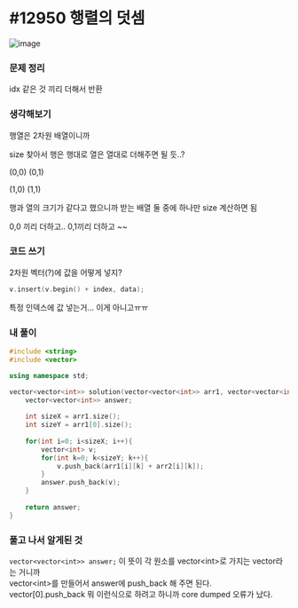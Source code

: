 # #12950 행렬의 덧셈

![image](https://user-images.githubusercontent.com/28949235/122190903-38b5fb00-cecd-11eb-9f2f-85d917669f30.png)

### 문제 정리

idx 같은 것 끼리 더해서 반환

### 생각해보기

행열은 2차원 배열이니까

size 찾아서 행은 행대로 열은 열대로 더해주면 될 듯..?

(0,0) (0,1)

(1,0) (1,1)

행과 열의 크기가 같다고 했으니까 받는 배열 둘 중에 하나만 size 계산하면 됨

0,0 끼리 더하고.. 0,1끼리 더하고 ~~

### 코드 쓰기

2차원 벡터(?)에 값을 어떻게 넣지?

```c++
v.insert(v.begin() + index, data);
```

특정 인덱스에 값 넣는거... 이게 아니고ㅠㅠ

### 내 풀이

```c++
#include <string>
#include <vector>

using namespace std;

vector<vector<int>> solution(vector<vector<int>> arr1, vector<vector<int>> arr2) {
    vector<vector<int>> answer;
    
    int sizeX = arr1.size();
    int sizeY = arr1[0].size();
    
    for(int i=0; i<sizeX; i++){
        vector<int> v;
        for(int k=0; k<sizeY; k++){            
            v.push_back(arr1[i][k] + arr2[i][k]);
        }
        answer.push_back(v);
    }
    
    return answer;
}
```



### 풀고 나서 알게된 것

`vector<vector<int>> answer;` 이 뜻이 각 원소를 vector\<int>로 가지는 vector라는 거니까  
vector\<int>를 만들어서 answer에 push_back 해 주면 된다.  
vector[0].push_back 뭐 이런식으로 하려고 하니까 core dumped 오류가 났다.
